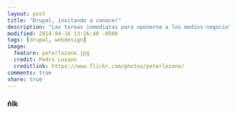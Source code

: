 ```yaml
---
layout: post
title: "Drupal, invitando a conocer"
description: "Las tareas inmediatas para oponerse a los medios-negocio"
modified: 2014-04-16 13:26:40 -0500
tags: [drupal, webdesign]
image:
  feature: peterlozano.jpg
  credit: Pedro Lozano
  creditlink: https://www.flickr.com/photos/peterlozano/
comments: true 
share: true
---
```


### ñlk